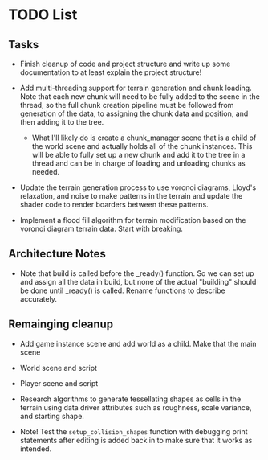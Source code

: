 # TODO List

## Tasks

- Finish cleanup of code and project structure and write up some documentation to at least explain the project structure!

- Add multi-threading support for terrain generation and chunk loading. Note that each new chunk will need to be fully added to the scene in the thread, so the full chunk creation pipeline must be followed from generation of the data, to assigning the chunk data and position, and then adding it to the tree.

  - What I'll likely do is create a chunk_manager scene that is a child of the world scene and actually holds all of the chunk instances. This will be able to fully set up a new chunk and add it to the tree in a thread and can be in charge of loading and unloading chunks as needed.

- Update the terrain generation process to use voronoi diagrams, Lloyd's relaxation, and noise to make patterns in the terrain and update the shader code to render boarders between these patterns.

- Implement a flood fill algorithm for terrain modification based on the voronoi diagram terrain data. Start with breaking.

## Architecture Notes

- Note that build is called before the \_ready() function. So we can set up and assign all the data in build, but none of the actual "building" should be done until \_ready() is called. Rename functions to describe accurately.

## Remainging cleanup

- Add game instance scene and add world as a child. Make that the main scene
- World scene and script
- Player scene and script

- Research algorithms to generate tessellating shapes as cells in the terrain using data driver attributes such as roughness, scale variance, and starting shape.

- Note! Test the `setup_collision_shapes` function with debugging print statements after editing is added back in to make sure that it works as intended.
